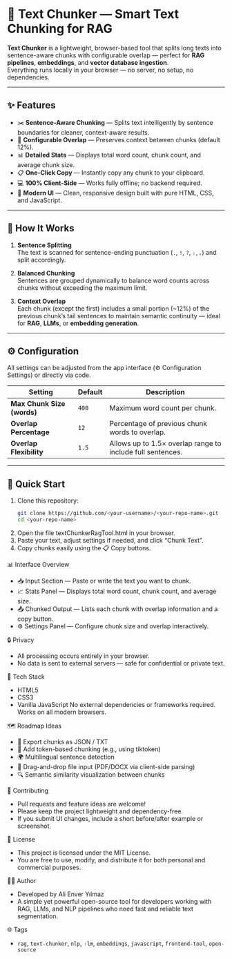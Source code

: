 # 🧩 Text Chunker — Smart Text Chunking for RAG

**Text Chunker** is a lightweight, browser-based tool that splits long texts into sentence-aware chunks with configurable overlap — perfect for **RAG pipelines**, **embeddings**, and **vector database ingestion**.  
Everything runs locally in your browser — no server, no setup, no dependencies.

---

## ✨ Features

- ✂️ **Sentence-Aware Chunking** — Splits text intelligently by sentence boundaries for cleaner, context-aware results.  
- 🔗 **Configurable Overlap** — Preserves context between chunks (default 12%).  
- 📊 **Detailed Stats** — Displays total word count, chunk count, and average chunk size.  
- 📋 **One-Click Copy** — Instantly copy any chunk to your clipboard.  
- 💻 **100% Client-Side** — Works fully offline; no backend required.  
- 🎨 **Modern UI** — Clean, responsive design built with pure HTML, CSS, and JavaScript.  

---

## 🧠 How It Works

1. **Sentence Splitting**  
   The text is scanned for sentence-ending punctuation (`.`, `!`, `?`, `।`, `。`) and split accordingly.  

2. **Balanced Chunking**  
   Sentences are grouped dynamically to balance word counts across chunks without exceeding the maximum limit.  

3. **Context Overlap**  
   Each chunk (except the first) includes a small portion (~12%) of the previous chunk’s tail sentences to maintain semantic continuity — ideal for **RAG**, **LLMs**, or **embedding generation**.

---

## ⚙️ Configuration

All settings can be adjusted from the app interface (⚙️ Configuration Settings) or directly via code.

| Setting | Default | Description |
|----------|----------|-------------|
| **Max Chunk Size (words)** | `400` | Maximum word count per chunk. |
| **Overlap Percentage** | `12` | Percentage of previous chunk words to overlap. |
| **Overlap Flexibility** | `1.5` | Allows up to 1.5× overlap range to include full sentences. |

---

## 🚀 Quick Start

1. Clone this repository:
   ```bash
   git clone https://github.com/<your-username>/<your-repo-name>.git
   cd <your-repo-name>

2. Open the file textChunkerRagTool.html in your browser.
3. Paste your text, adjust settings if needed, and click “Chunk Text”.
4. Copy chunks easily using the 📋 Copy buttons.

📊 Interface Overview
-   📥 Input Section — Paste or write the text you want to chunk.
-   📈 Stats Panel — Displays total word count, chunk count, and average size.
-   📤 Chunked Output — Lists each chunk with overlap information and a copy button.
-   ⚙️ Settings Panel — Configure chunk size and overlap interactively.

🔒 Privacy
-   All processing occurs entirely in your browser.
-   No data is sent to external servers — safe for confidential or private text.

🧩 Tech Stack
- HTML5
- CSS3
- Vanilla JavaScript
No external dependencies or frameworks required. Works on all modern browsers.

🗺️ Roadmap Ideas
-   🧾 Export chunks as JSON / TXT
-   🧠 Add token-based chunking (e.g., using tiktoken)
-   🌍 Multilingual sentence detection
-   📂 Drag-and-drop file input (PDF/DOCX via client-side parsing)
-   🔍 Semantic similarity visualization between chunks

🤝 Contributing
-   Pull requests and feature ideas are welcome!
-   Please keep the project lightweight and dependency-free.
-   If you submit UI changes, include a short before/after example or screenshot.

📄 License
-   This project is licensed under the MIT License.
-   You are free to use, modify, and distribute it for both personal and commercial purposes.

👨‍💻 Author
-   Developed by Ali Enver Yılmaz
-   A simple yet powerful open-source tool for developers working with RAG, LLMs, and NLP pipelines who need fast and reliable text segmentation.

🌐 Tags
-   `rag`, `text-chunker`, `nlp`, `।lm`, `embeddings`, `javascript`, `frontend-tool`, `open-source`
